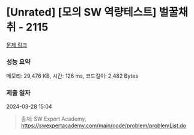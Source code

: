 # [Unrated] [모의 SW 역량테스트] 벌꿀채취 - 2115 

[문제 링크](https://swexpertacademy.com/main/code/problem/problemDetail.do?contestProbId=AV5V4A46AdIDFAWu) 

### 성능 요약

메모리: 29,476 KB, 시간: 126 ms, 코드길이: 2,482 Bytes

### 제출 일자

2024-03-28 15:04



> 출처: SW Expert Academy, https://swexpertacademy.com/main/code/problem/problemList.do
